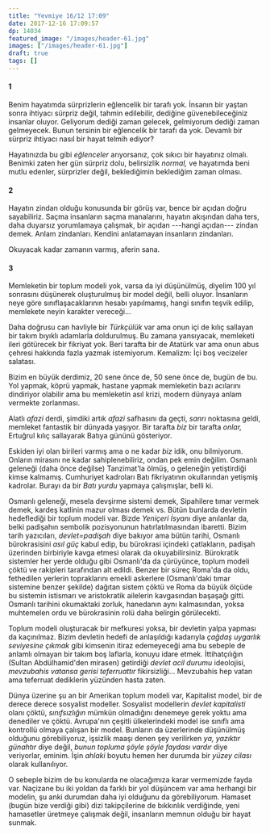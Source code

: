 ```yaml
---
title: "Yevmiye 16/12 17:09"
date: 2017-12-16 17:09:57
dp: 14034
featured_image: "/images/header-61.jpg"
images: ["/images/header-61.jpg"]
draft: true
tags: []
---
```




#### 1

Benim hayatımda sürprizlerin eğlencelik bir tarafı yok. İnsanın bir yaştan sonra
ihtiyacı sürpriz değil, tahmin edilebilir, dediğine güvenebileceğiniz insanlar
oluyor. Geliyorum dediği zaman gelecek, gelmiyorum dediği zaman gelmeyecek.
Bunun tersinin bir eğlencelik bir tarafı da yok. Devamlı bir sürpriz ihtiyacı
nasıl bir hayat telmih ediyor? 

Hayatınızda bu gibi *eğlenceler* arıyorsanız, çok sıkıcı bir hayatınız olmalı.
Benimki zaten her gün sürpriz dolu, belirsizlik *normal,* ve hayatımda beni
mutlu edenler, sürprizler değil, beklediğimin beklediğim zaman olması.

#### 2

Hayatın zindan olduğu konusunda bir görüş var, bence bir açıdan doğru
sayabiliriz. Saçma insanların saçma manalarını, hayatın akışından daha ters,
daha duyarsız yorumlamaya çalışmak, bir açıdan ---hangi açıdan--- zindan demek.
Anlam zindanları. Kendini anlatamayan insanların zindanları. 

Okuyacak kadar zamanın varmış, aferin sana. 

#### 3

Memleketin bir toplum modeli yok, varsa da iyi düşünülmüş, diyelim 100 yıl
sonrasını düşünerek oluşturulmuş bir model değil, belli oluyor. İnsanların neye
göre sınıflaşacaklarının hesabı yapılmamış, hangi sınıfın teşvik edilip,
memlekete neyin karakter vereceği...

Daha doğrusu can havliyle bir *Türkçülük* var ama onun içi de kılıç sallayan bir
takım bıyıklı adamlarla doldurulmuş. Bu zamana yansıyacak, memleketi ileri
götürecek bir fikriyat yok. Beri tarafta bir de Atatürk var ama onun abus
çehresi hakkında fazla yazmak istemiyorum. Kemalizm: İçi boş vecizeler salatası.

Bizim en büyük derdimiz, 20 sene önce de, 50 sene önce de, bugün de bu. Yol
yapmak, köprü yapmak, hastane yapmak memleketin bazı acılarını dindiriyor
olabilir ama bu memleketin asıl krizi, modern dünyaya anlam vermekte zorlanması.

Alatlı *afazi* derdi, şimdiki artık *afazi* safhasını da geçti, *sanrı*
noktasına geldi, memleket fantastik bir dünyada yaşıyor. Bir tarafta *biz* bir
tarafta *onlar,* Ertuğrul kılıç sallayarak Batıya gününü gösteriyor. 

Eskiden iyi olan birileri varmış ama o ne kadar *biz* idik, onu bilmiyorum.
Onların mirasını ne kadar sahiplenebiliriz, ondan pek emin değilim. Osmanlı
geleneği (daha önce değilse) Tanzimat'la ölmüş, o geleneğin yetiştirdiği kimse
kalmamış. Cumhuriyet kadroları Batı fikriyatının okullarından yetişmiş kadrolar.
Burayı da bir *Batı yurdu* yapmaya çalışmışlar, belli ki. 

Osmanlı geleneği, mesela devşirme sistemi demek, Sipahilere tımar vermek demek,
kardeş katlinin mazur olması demek vs. Bütün bunlarda devletin hedeflediği bir
toplum modeli var. Bizde *Yeniçeri İsyanı* diye anılanlar da, belki padişahın
sembolik pozisyonunun hatırlatılmasından ibaretti. Bizim tarih yazıcıları,
*devlet=padişah* diye bakıyor ama bütün tarihi, Osmanlı bürokrasisini *asıl güç*
kabul edip, bu bürokrasi içindeki çatlakların, padişah üzerinden birbiriyle
kavga etmesi olarak da okuyabilirsiniz. Bürokratik sistemler her yerde olduğu
gibi Osmanlı'da da çürüyünce, toplum modeli çöktü ve rakipleri tarafından alt
edildi. Benzer bir süreç Roma'da da oldu, fethedilen yerlerin topraklarını
emekli askerlere (Osmanlı'daki tımar sistemine benzer şekilde) dağıtan sistem
çöktü ve Roma da büyük ölçüde bu sistemin istismarı ve aristokratik ailelerin
kavgasından başaşağı gitti. Osmanlı tarihini okumaktaki zorluk, hanedanın aynı
kalmasından, yoksa muhtemelen ordu ve bürokrasinin rolü daha belirgin görülecekti.

Toplum modeli oluşturacak bir mefkuresi yoksa, bir devletin yalpa yapması da
kaçınılmaz. Bizim devletin hedefi de anlaşıldığı kadarıyla *çağdaş uygarlık
seviyesine çıkmak* gibi kimsenin itiraz edemeyeceği ama bu sebeple de anlamlı
olmayan bir takım boş laflarla, konuyu idare etmek. İttihatçılığın (Sultan
Abdülhamid'den mirasen) getirdiği *devlet acil durumu* ideolojisi, *mevzubahis
vatansa gerisi teferruattır* fikirsizliği... Mevzubahis hep vatan ama teferruat
dediklerin yüzünden hasta zaten. 

Dünya üzerine şu an bir Amerikan toplum modeli var, Kapitalist model, bir de
derece derece sosyalist modeller. Sosyalist modellerin *devlet kapitalisti*
olanı çöktü, *sınıfsızlığın* mümkün olmadığını denemeye gerek yoktu ama
denediler ve çöktü. Avrupa'nın çeşitli ülkelerindeki model ise sınıflı ama
kontrollü olmaya çalışan bir model. Bunların da üzerlerinde düşünülmüş olduğunu
görebiliyoruz, işsizlik maaşı denen şey verilirken *ya, yazıktır günahtır* diye
değil, *bunun topluma şöyle şöyle faydası vardır* diye veriyorlar, eminim. İşin
*ahlaki* boyutu hemen her durumda bir *yüzey cilası* olarak kullanılıyor. 

O sebeple bizim de bu konularda ne olacağımıza karar vermemizde fayda var.
Naçizane bu iki yoldan da farklı bir yol düşüncem var ama herhangi bir modelin,
şu anki durumdan daha iyi olduğunu da görebiliyorum. Hamaset (bugün bize verdiği
gibi) dizi takipçilerine de bıkkınlık verdiğinde, yeni hamasetler üretmeye
çalışmak değil, insanların memnun olduğu bir hayat sunmak. 

